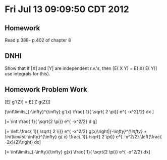 # Fri Jul 13 09:09:50 CDT 2012

## Homework 
Read p.388- p.402 of chapter 8


## DNHI
Show that if \[X\] and \[Y\] are independent r.v.'s,
then \[E( X Y) = E( X) E( Y)\] use integrals for this).

## Homework Problem Work

\[E[ g'(Z)] = E[ Z g(Z)]\]

\[\int\limits_{-\infty}^{\infty} g'(x) \frac{ 1}{ \sqrt{ 2 \pi}} e^{ -x^2}/2} dx \]

\[= \int \frac{ 1}{ \sqrt{2 \pi}} e^{ -x^2/2} d g\]

\[= \left.\frac{ 1}{ \sqrt{ 2 \i}} e^{ -x^2/2} g(x)\right|_{-\infty}^{\infty} + \int\limits_{-\infty}^{\infty} g( x) \frac{ 1}{ \sqrt{ 2 \pi}} e^{ -x^2/2} \left(\frac{ -2x}{2}\right) dx\]

\[= \int\limits_{-\infty}{\infty} g(x) \frac{ 1}{ \sqrt{2 \pi}} e^{ -x^2/2} dx\]